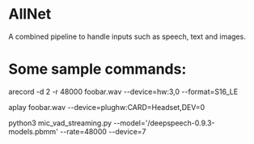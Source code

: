 # AllNet
A combined pipeline to handle inputs such as speech, text and images.

# Some sample commands:

arecord -d 2 -r 48000 foobar.wav --device=hw:3,0 --format=S16_LE

aplay foobar.wav --device=plughw:CARD=Headset,DEV=0

python3 mic_vad_streaming.py --model='/deepspeech-0.9.3-models.pbmm' --rate=48000 --device=7
